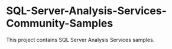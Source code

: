 # SQL-Server-Analysis-Services-Community-Samples
This project contains SQL Server Analysis Services samples.
